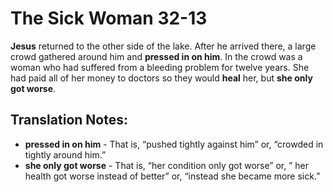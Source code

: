 The Sick Woman 32-13
======================


**Jesus** returned to the other side of the lake. After he arrived there,
a large crowd gathered around him and **pressed in on him**. In the
crowd was a woman who had suffered from a bleeding problem for twelve
years. She had paid all of her money to doctors so they would **heal**
her, but **she only got worse**.

Translation Notes:
------------------

-   **pressed in on him** - That is, “pushed tightly against him” or,
    “crowded in tightly around him.”
-   **she only got worse** - That is, “her condition only got
worse” or,
    ” her health got worse instead of better” or, “instead she
    became more sick.”

